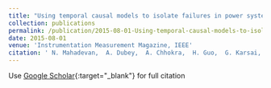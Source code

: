 ```yaml
---
title: "Using temporal causal models to isolate failures in power system protection devices"
collection: publications
permalink: /publication/2015-08-01-Using-temporal-causal-models-to-isolate-failures-in-power-system-protection-devices
date: 2015-08-01
venue: 'Instrumentation Measurement Magazine, IEEE'
citation: ' N. Mahadevan,  A. Dubey,  A. Chhokra,  H. Guo,  G. Karsai, &quot;Using temporal causal models to isolate failures in power system protection devices.&quot; Instrumentation Measurement Magazine, IEEE, 2015.'
---
```

Use [Google Scholar](https://scholar.google.com/scholar?q=Using+temporal+causal+models+to+isolate+failures+in+power+system+protection+devices){:target="_blank"} for full citation